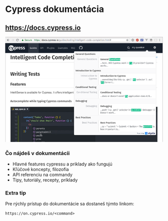 # Cypress dokumentácia

## https://docs.cypress.io

![](../.gitbook/assets/docs-search.png)

### Čo nájdeš v dokumentácii

* Hlavné features cypressu a priklady ako fungujú
* Kľúčové koncepty, filozofia
* API referenciu na commandy
* Tipy, tutoriály, recepty, príklady

### Extra tip

Pre rýchly prístup do dokumentácie sa dostaneš týmto linkom:

```text
https://on.cypress.io/<command>
```

